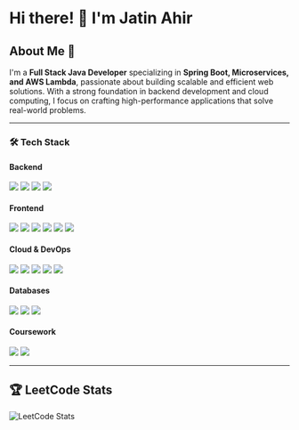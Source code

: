 # Hi there! 👋 I'm Jatin Ahir

## About Me 🚀  
I'm a **Full Stack Java Developer** specializing in **Spring Boot, Microservices, and AWS Lambda**, passionate about building scalable and efficient web solutions. With a strong foundation in backend development and cloud computing, I focus on crafting high-performance applications that solve real-world problems.

<hr/>

### 🛠 Tech Stack  

#### Backend  
<p align="left">
  <img src="https://img.shields.io/badge/Java-%23ED8B00.svg?style=for-the-badge&logo=openjdk&logoColor=white"/>
  <img src="https://img.shields.io/badge/Spring_Boot-%236DB33F.svg?style=for-the-badge&logo=springboot&logoColor=white"/>
  <img src="https://img.shields.io/badge/Microservices-%23008080.svg?style=for-the-badge&logo=microservices&logoColor=white"/>
  <img src="https://img.shields.io/badge/REST_APIs-%23000000.svg?style=for-the-badge&logo=rest&logoColor=white"/>
</p>

#### Frontend  
<p align="left">
  <img src="https://img.shields.io/badge/React-%2361DAFB.svg?style=for-the-badge&logo=react&logoColor=white"/>
  <img src="https://img.shields.io/badge/JavaScript-%23F7DF1E.svg?style=for-the-badge&logo=javascript&logoColor=black"/>
  <img src="https://img.shields.io/badge/HTML5-%23E34F26.svg?style=for-the-badge&logo=html5&logoColor=white"/>
  <img src="https://img.shields.io/badge/CSS3-%231572B6.svg?style=for-the-badge&logo=css3&logoColor=white"/>
  <img src="https://img.shields.io/badge/Redux-%23764ABC.svg?style=for-the-badge&logo=redux&logoColor=white"/>
  <img src="https://img.shields.io/badge/Redux--Thunk-%23764ABC.svg?style=for-the-badge&logo=redux&logoColor=white"/>
</p>

#### Cloud & DevOps  
<p align="left">
  <img src="https://img.shields.io/badge/AWS_Lambda-%23FF9900.svg?style=for-the-badge&logo=amazonaws&logoColor=white"/>
  <img src="https://img.shields.io/badge/AWS_SAM-%23232F3E.svg?style=for-the-badge&logo=amazonaws&logoColor=white"/>
  <img src="https://img.shields.io/badge/AWS_EC2-%23FF9900.svg?style=for-the-badge&logo=amazonaws&logoColor=white"/>
  <img src="https://img.shields.io/badge/Docker-%230db7ed.svg?style=for-the-badge&logo=docker&logoColor=white"/>
  <img src="https://img.shields.io/badge/Git-%23F05032.svg?style=for-the-badge&logo=git&logoColor=white"/>
</p>

#### Databases  
<p align="left">
  <img src="https://img.shields.io/badge/MySQL-%234479A1.svg?style=for-the-badge&logo=mysql&logoColor=white"/>
  <img src="https://img.shields.io/badge/PostgreSQL-%23336791.svg?style=for-the-badge&logo=postgresql&logoColor=white"/>
  <img src="https://img.shields.io/badge/MongoDB-%2347A248.svg?style=for-the-badge&logo=mongodb&logoColor=white"/>
</p>

#### Coursework  
<p align="left">
  <img src="https://img.shields.io/badge/OOP-%23FF7F50.svg?style=for-the-badge&logo=c%2B%2B&logoColor=white"/>
  <img src="https://img.shields.io/badge/DSA-%23008080.svg?style=for-the-badge&logo=algolia&logoColor=white"/>
</p>



<hr/>

## 🏆 LeetCode Stats
![LeetCode Stats](https://leetcard.jacoblin.cool/Jatin2257?theme=dark&font=Montserrat&ext=activity)
